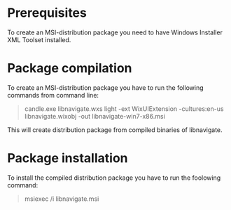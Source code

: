 Prerequisites
=============

To create an MSI-distribution package you need to have Windows Installer XML Toolset installed.

Package compilation
===================

To create an MSI-distribution package you have to run the following commands from command line:

> candle.exe libnavigate.wxs
> light -ext WixUIExtension -cultures:en-us libnavigate.wixobj -out libnavigate-win7-x86.msi

This will create distribution package from compiled binaries of libnavigate.

Package installation
====================

To install the compiled distribution package you have to run the foolowing command:

> msiexec /i libnavigate.msi
